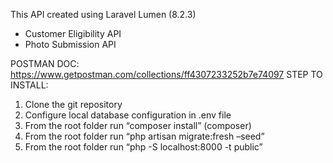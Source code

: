 This API created using Laravel Lumen (8.2.3)
-	Customer Eligibility API
-	Photo Submission API

POSTMAN DOC: https://www.getpostman.com/collections/ff4307233252b7e74097
STEP TO INSTALL:
1.	Clone the git repository
2.	Configure local database configuration in .env file
3.	From the root folder run “composer install”  (composer)
4.	From the root folder run “php artisan migrate:fresh –seed”
5.	From the root folder run “php -S localhost:8000 -t public”
